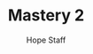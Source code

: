 ---
image: /assets/img/kl/kl_mastery_2.png
title: Mastery 2
number: 2
categories:
  - Meditations
  - Mastery
author: Hope Staff
notes: Mastery 2
embed: >-
  <iframe style="border-radius:12px" src="https://open.spotify.com/embed/episode/6FUVrIaKchX1NkcRPkDZKk?utm_source=generator" width="100%" height="352" frameBorder="0" allowfullscreen="" allow="autoplay; clipboard-write; encrypted-media; fullscreen; picture-in-picture" loading="lazy"></iframe>
transcript: >-
  SOME LINES OF TEXT START HERE
---
